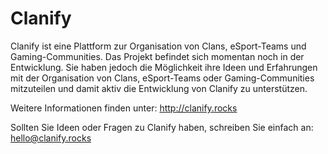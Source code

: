 # Clanify

Clanify ist eine Plattform zur Organisation von Clans, eSport-Teams und
Gaming-Communities. Das Projekt befindet sich momentan noch in der Entwicklung.
Sie haben jedoch die Möglichkeit ihre Ideen und Erfahrungen mit der Organisation
von Clans, eSport-Teams oder Gaming-Communities mitzuteilen und damit aktiv die
Entwicklung von Clanify zu unterstützen.

Weitere Informationen finden unter: http://clanify.rocks

Sollten Sie Ideen oder Fragen zu Clanify haben, schreiben Sie einfach an:
[hello@clanify.rocks](mailto:hello@clanify.rocks?subject=Hello)
